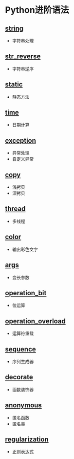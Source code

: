 # Python进阶语法

## [string](string.py)

- 字符串处理

## [str_reverse](str_reverse.py)

- 字符串逆序

## [static](static.py)

- 静态方法

## [time](mytime.py)

- 日期计算

## [exception](exception.py)

- 异常处理
- 自定义异常

## [copy](mycopy.py)

- 浅拷贝
- 深拷贝

## [thread](thread.py)

- 多线程

## [color](color.py)

- 输出彩色文字

## [args](args.py)

- 变长参数

## [operation_bit](operation_bit.py)

- 位运算

## [operation_overload](operation_overload.py)

- 运算符重载

## [sequence](sequence.py)

- 序列生成器

## [decorate](decorate.py)

- 函数装饰器

## [anonymous](anonymous.py)

- 匿名函数
- 匿名类

## [regularization](regularization.py)

- 正则表达式